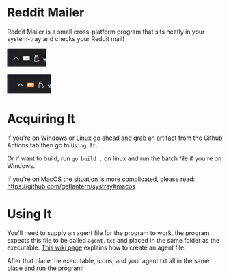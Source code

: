 # Reddit Mailer

Reddit Mailer is a small cross-platform program that sits neatly in your system-tray and checks your Reddit mail!

![](https://raw.githubusercontent.com/George-lewis/reddit-mailer/master/screenshots/nomail.png)

![](https://raw.githubusercontent.com/George-lewis/reddit-mailer/master/screenshots/mail.png)

# Acquiring It

If you're on Windows or Linux go ahead and grab an artifact from the Github Actions tab then go to `Using It`.

Or if want to build, run `go build .` on linux and run the batch file if you're on Windows.

If you're on MacOS the situation is more complicated, please read: https://github.com/getlantern/systray#macos

# Using It

You'll need to supply an agent file for the program to work, the program expects this file to be called `agent.txt` and placed in the same folder as the executable. [This wiki page](https://turnage.gitbooks.io/graw/content/chapter1.html) explains how to create an agent file.

After that place the executable, icons, and your agent.txt all in the same place and run the program!